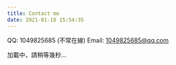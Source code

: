 ```yaml
---
title: Contact me
date: 2021-01-18 15:54:35
---
```


QQ:     1049825685  (不常在線)
Email:  1049825685@qq.com

<script type="text/javascript" defer src="/js/friend.js"></script>
<div class="links-content">加載中，請稍等幾秒...</div>
